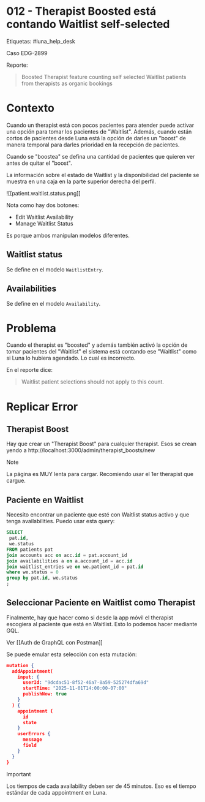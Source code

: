 # 012 - Therapist Boosted está contando Waitlist self-selected

Etiquetas: #luna_help_desk 

Caso EDG-2899

Reporte:

> Boosted Therapist feature counting self selected Waitlist patients from therapists as organic bookings

# Contexto

Cuando un therapist está con pocos pacientes para atender puede activar una opción para tomar los pacientes de "Waitlist". Además, cuando están cortos de pacientes desde Luna está la opción de darles un "boost" de manera temporal para darles prioridad en la recepción de pacientes.

Cuando se "boostea" se defina una cantidad de pacientes que quieren ver antes de quitar el "boost".

La información sobre el estado de Waitlist y la disponibilidad del paciente se muestra en una caja en la parte superior derecha del perfil.

![[patient.waitlist.status.png]]

Nota como hay dos botones:

- Edit Waitlist Availability
- Manage Waitlist Status

Es porque ambos manipulan modelos diferentes.

## Waitlist status

Se define en el modelo `WaitlistEntry`.

## Availabilities

Se define en el modelo `Availability`.

# Problema

Cuando el therapist es "boosted" y además también activó la opción de tomar pacientes del "Waitlist" el sistema está contando ese "Waitlist" como si Luna lo hubiera agendado. Lo cual es incorrecto.

En el reporte dice:
> Waitlist patient selections should not apply to this count.

# Replicar Error

## Therapist Boost

Hay que crear un "Therapist Boost" para cualquier therapist. Esos se crean yendo a http://localhost:3000/admin/therapist_boosts/new

> [!Note]
> La página es MUY lenta para cargar. Recomiendo usar el 1er therapist que cargue.

## Paciente en Waitlist

Necesito encontrar un paciente que esté con Waitlist status activo y que tenga availabilities. Puedo usar esta query:
```sql
SELECT
 pat.id,
 we.status
FROM patients pat
join accounts acc on acc.id = pat.account_id
join availabilities a on a.account_id = acc.id
join waitlist_entries we on we.patient_id = pat.id
where we.status = 0
group by pat.id, we.status
;
```

## Seleccionar Paciente en Waitlist como Therapist

Finalmente, hay que hacer como si desde la app móvil el therapist escogiera al paciente que está en Waitlist. Esto lo podemos hacer mediante GQL.

Ver [[Auth de GraphQL con Postman]]

Se puede emular esta selección con esta mutación:
```json
mutation {
  addAppointment(
    input: {
      userId: "9dcdac51-8f52-46a7-8a59-525274dfa69d"
      startTime: "2025-11-01T14:00:00-07:00"
      publishNow: true
    }
  ) {
    appointment {
      id
      state
    }
    userErrors {
      message
      field
    }
  }
}
```

> [!Important]
> Los tiempos de cada availability deben ser de 45 minutos. Eso es el tiempo estándar de cada appointment en Luna.